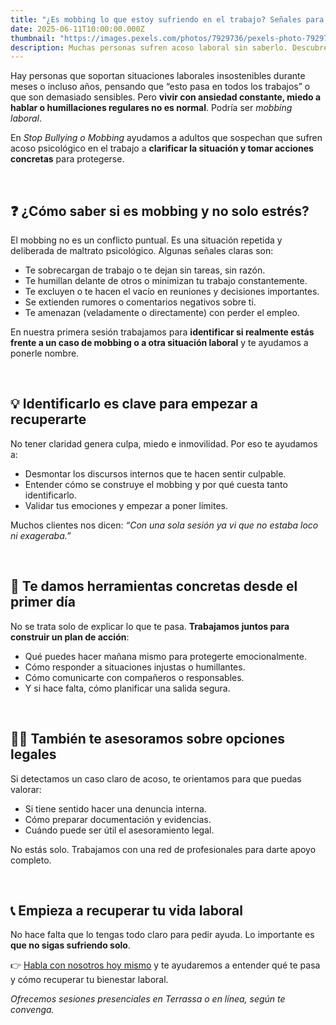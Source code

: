 ```yaml
---
title: "¿Es mobbing lo que estoy sufriendo en el trabajo? Señales para detectarlo a tiempo"
date: 2025-06-11T10:00:00.000Z
thumbnail: "https://images.pexels.com/photos/7929736/pexels-photo-7929736.jpeg?auto=compress&cs=tinysrgb"
description: Muchas personas sufren acoso laboral sin saberlo. Descubre las señales más comunes del mobbing y cómo podemos ayudarte a actuar antes de que afecte más tu vida.
---
```


Hay personas que soportan situaciones laborales insostenibles durante meses o incluso años, pensando que “esto pasa en todos los trabajos” o que son demasiado sensibles. Pero **vivir con ansiedad constante, miedo a hablar o humillaciones regulares no es normal**. Podría ser *mobbing laboral*.

En *Stop Bullying o Mobbing* ayudamos a adultos que sospechan que sufren acoso psicológico en el trabajo a **clarificar la situación y tomar acciones concretas** para protegerse.

&nbsp;

## ❓ ¿Cómo saber si es mobbing y no solo estrés?

El mobbing no es un conflicto puntual. Es una situación repetida y deliberada de maltrato psicológico. Algunas señales claras son:

- Te sobrecargan de trabajo o te dejan sin tareas, sin razón.  
- Te humillan delante de otros o minimizan tu trabajo constantemente.  
- Te excluyen o te hacen el vacío en reuniones y decisiones importantes.  
- Se extienden rumores o comentarios negativos sobre ti.  
- Te amenazan (veladamente o directamente) con perder el empleo.

En nuestra primera sesión trabajamos para **identificar si realmente estás frente a un caso de mobbing o a otra situación laboral** y te ayudamos a ponerle nombre.

&nbsp;

## 💡 Identificarlo es clave para empezar a recuperarte

No tener claridad genera culpa, miedo e inmovilidad. Por eso te ayudamos a:

- Desmontar los discursos internos que te hacen sentir culpable.  
- Entender cómo se construye el mobbing y por qué cuesta tanto identificarlo.  
- Validar tus emociones y empezar a poner límites.

Muchos clientes nos dicen: *“Con una sola sesión ya vi que no estaba loco ni exageraba.”*

&nbsp;

## 🧰 Te damos herramientas concretas desde el primer día

No se trata solo de explicar lo que te pasa. **Trabajamos juntos para construir un plan de acción**:

- Qué puedes hacer mañana mismo para protegerte emocionalmente.  
- Cómo responder a situaciones injustas o humillantes.  
- Cómo comunicarte con compañeros o responsables.  
- Y si hace falta, cómo planificar una salida segura.

&nbsp;

## 🧑‍⚖️ También te asesoramos sobre opciones legales

Si detectamos un caso claro de acoso, te orientamos para que puedas valorar:

- Si tiene sentido hacer una denuncia interna.  
- Cómo preparar documentación y evidencias.  
- Cuándo puede ser útil el asesoramiento legal.

No estás solo. Trabajamos con una red de profesionales para darte apoyo completo.

&nbsp;

## 📞 Empieza a recuperar tu vida laboral

No hace falta que lo tengas todo claro para pedir ayuda. Lo importante es **que no sigas sufriendo solo**.

👉 [Habla con nosotros hoy mismo](/contacte) y te ayudaremos a entender qué te pasa y cómo recuperar tu bienestar laboral.

*Ofrecemos sesiones presenciales en Terrassa o en línea, según te convenga.*
